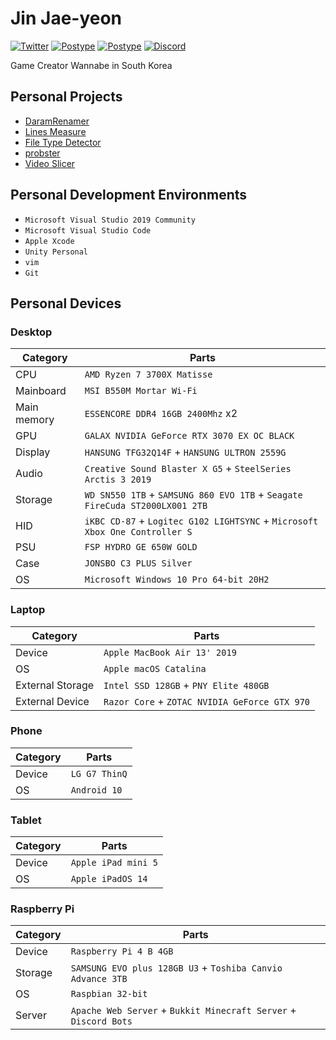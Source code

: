 # Jin Jae-yeon

[![Twitter](https://img.shields.io/badge/Twitter-daelumgi-blue)](https://twitter.com/daelumgi) [![Postype](https://img.shields.io/badge/Postype-daelumgi-yellowgreen)](https://daelumgi.postype.com) [![Postype](https://img.shields.io/badge/Domain-daram.in-green)](https://daram.in) [![Discord](https://img.shields.io/badge/Discord-Daelumgi%237186-lightgrey)](#)

Game Creator Wannabe in South Korea

## Personal Projects
- [DaramRenamer](https://github.com/daramkun/DaramRenamer)
- [Lines Measure](https://github.com/daramkun/Lines-Measure)
- [File Type Detector](https://github.com/daramkun/FileTypeDetector)
- [probster](https://github.com/daramkun/probster)
- [Video Slicer](https://github.com/daramkun/VideoSlicer)

## Personal Development Environments
- `Microsoft Visual Studio 2019 Community`
- `Microsoft Visual Studio Code`
- `Apple Xcode`
- `Unity Personal`
- `vim`
- `Git`

## Personal Devices
### Desktop
|Category|Parts|
|--------|-----|
|CPU|`AMD Ryzen 7 3700X Matisse`|
|Mainboard|`MSI B550M Mortar Wi-Fi`|
|Main memory|`ESSENCORE DDR4 16GB 2400Mhz` x2|
|GPU|`GALAX NVIDIA GeForce RTX 3070 EX OC BLACK`|
|Display|`HANSUNG TFG32Q14F` + `HANSUNG ULTRON 2559G`|
|Audio|`Creative Sound Blaster X G5` + `SteelSeries Arctis 3 2019`|
|Storage|`WD SN550 1TB` + `SAMSUNG 860 EVO 1TB` + `Seagate FireCuda ST2000LX001 2TB`|
|HID|`iKBC CD-87` + `Logitec G102 LIGHTSYNC` + `Microsoft Xbox One Controller S`|
|PSU|`FSP HYDRO GE 650W GOLD`|
|Case|`JONSBO C3 PLUS Silver`|
|OS|`Microsoft Windows 10 Pro 64-bit 20H2`|

### Laptop
|Category|Parts|
|--------|-----|
|Device|`Apple MacBook Air 13' 2019`|
|OS|`Apple macOS Catalina`|
|External Storage|`Intel SSD 128GB` + `PNY Elite 480GB`|
|External Device|`Razor Core` + `ZOTAC NVIDIA GeForce GTX 970`|

### Phone
|Category|Parts|
|--------|-----|
|Device|`LG G7 ThinQ`|
|OS|`Android 10`|

### Tablet
|Category|Parts|
|--------|-----|
|Device|`Apple iPad mini 5`|
|OS|`Apple iPadOS 14`|

### Raspberry Pi
|Category|Parts|
|--------|-----|
|Device|`Raspberry Pi 4 B 4GB`|
|Storage|`SAMSUNG EVO plus 128GB U3` + `Toshiba Canvio Advance 3TB`|
|OS|`Raspbian 32-bit`|
|Server|`Apache Web Server` + `Bukkit Minecraft Server` + `Discord Bots`|

